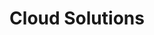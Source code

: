 ---
layout: solution
title: Cloud Solutions
permalink: /solutions/technology-consulting/cloud-solutions
description: Unlock Your Business's Full Potential with AxOps&#8482; Cloud Solutions
og_image_url: /assets/img/photos/opengraph/axops-technologies-og-image-v1.jpg
---
